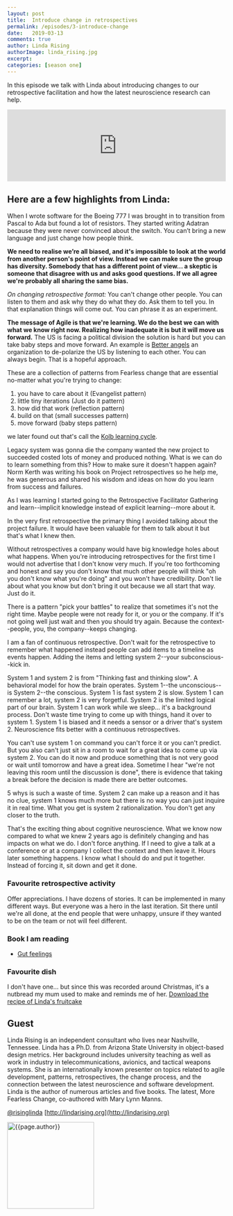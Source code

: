 ```yaml
---
layout: post
title:  Introduce change in retrospectives
permalink: /episodes/3-introduce-change
date:   2019-03-13
comments: true
author: Linda Rising
authorImage: linda_rising.jpg
excerpt: 
categories: [season one]
---
```


In this episode we talk with Linda about introducing changes to our retrospective facilitation and how the latest neuroscience research can help.

<iframe width="100%" height="166" scrolling="no" frameborder="no" allow="autoplay" src="https://w.soundcloud.com/player/?url=https%3A//api.soundcloud.com/tracks/563782692%3Fsecret_token%3Ds-09Kql&color=%23ff5500&auto_play=false&hide_related=false&show_comments=true&show_user=true&show_reposts=false&show_teaser=true"></iframe>

## Here are a few highlights from Linda:

When I wrote software for the Boeing 777 I was brought in to transition from Pascal to Ada but found a lot of resistors. They started writing Adatran because they were never convinced about the switch. You can’t bring a new language and just change how people think.

**We need to realise we’re all biased, and it's impossible to look at the world from another person's point of view. Instead we can make sure the group has diversity. Somebody that has a different point of view... a skeptic is someone that disagree with us and asks good questions. If we all agree we're probably all sharing the same bias.**

*On changing retrospective format:* You can't change other people. You can listen to them and ask why they do what they do. Ask them to tell you. In that explanation things will come out. You can phrase it as an experiment.

**The message of Agile is that we're learning. We do the best we can with what we know right now. Realizing how inadequate it is but it will move us forward.** The US is facing a political division the solution is hard but you can take baby steps and move forward. An example is [Better angels](https://www.better-angels.org) an organization to de-polarize the US by listening to each other. You can always begin. That is a hopeful approach.

These are a collection of patterns from Fearless change that are essential no-matter what you're trying to change:

1. you have to care about it (Evangelist pattern)
1. little tiny iterations (Just do it pattern)
1. how did that work (reflection pattern) 
1. build on that (small successes pattern)
1. move forward (baby steps pattern)

we later found out that's call the [Kolb learning cycle](https://www.simplypsychology.org/learning-kolb.html).

Legacy system was gonna die the company wanted the new project to succeeded costed lots of money and produced nothing. What is we can do to learn something from this? How to make sure it doesn't happen again? Norm Kerth was writing his book on Project retrospectives so he help me, he was generous and shared his wisdom and ideas on how do you learn from success and failures.

As I was learning I started going to the Retrospective Facilitator Gathering and learn--implicit knowledge instead of explicit learning--more about it. 

In the very first retrospective the primary thing I avoided talking about the project failure. It would have been valuable for them to talk about it but that's what I knew then.

Without retrospectives a company would have big knowledge holes about what happens. When you're introducing retrospectives for the first time I would not advertise that I don't know very much. If you're too forthcoming and honest and say you don't know that much other people will think "oh you don't know what you're doing" and you won't have credibility. Don't lie about what you know but don't bring it out because we all start that way. Just do it.

There is a pattern "pick your battles" to realize that sometimes it's not the right time. Maybe people were not ready for it, or you or the company. If it's not going well just wait and then you should try again. Because the context--people, you, the company--keeps changing.

I am a fan of continuous retrospective. Don't wait for the retrospective to remember what happened instead people can add items to a timeline as events happen. Adding the items and letting system 2--your subconscious--kick in.

System 1 and system 2 is from "Thinking fast and thinking slow". A behavioral model for how the brain operates. System 1--the unconscious--is System 2--the conscious. System 1 is fast system 2 is slow. System 1 can remember a lot, system 2 is very forgetful. System 2 is the limited logical part of our brain. System 1 can work while we sleep... it's a background process. Don't waste time trying to come up with things, hand it over to system 1. System 1 is biased and it needs a sensor or a driver that's system 2. Neuroscience fits better with a continuous retrospectives.

You can't use system 1 on command you can't force it or you can't predict. But you also can't just sit in a room to wait for a great idea to come up via system 2. You can do it now and produce something that is not very good or wait until tomorrow and have a great idea. Sometime I hear "we're not leaving this room until the discussion is done", there is evidence that taking a break before the decision is made there are better outcomes.

5 whys is such a waste of time. System 2 can make up a reason and it has no clue, system 1 knows much more but there is no way you can just inquire it in real time. What you get is system 2 rationalization. You don't get any closer to the truth.

That's the exciting thing about cognitive neuroscience. What we know now compared to what we knew 2 years ago is definitely changing and has impacts on what we do. I don't force anything. If I need to give a talk at a conference or at a company I collect the context and then leave it. Hours later something happens. I know what I should do and put it together. Instead of forcing it, sit down and get it done.

### Favourite retrospective activity

Offer appreciations. I have dozens of stories. It can be implemented in many different ways. But everyone was a hero in the last iteration. Sit there until we're all done, at the end people that were unhappy, unsure if they wanted to be on the team or not will feel different.

### Book I am reading

* [Gut feelings](https://www.amazon.com/Gut-Feelings-Intelligence-Gerd-Gigerenzer/dp/0143113763)

### Favourite dish

I don't have one... but since this was recorded around Christmas, it's a nutbread my mum used to make and reminds me of her. [Download the recipe of Linda's fruitcake](/assets/Ruths_Fruitcake.docx)

## Guest

Linda Rising is an independent consultant who lives near Nashville, Tennessee. Linda has a Ph.D. from Arizona State University in object-based design metrics. Her background includes university teaching as well as work in industry in telecommunications, avionics, and tactical weapons systems. She is an internationally known presenter on topics related to agile development, patterns, retrospectives, the change process, and the connection between the latest neuroscience and software development. Linda is the author of numerous articles and five books. The latest, More Fearless Change, co-authored with Mary Lynn Manns.

[@risinglinda](https://twitter.com/risinglinda)
[http://lindarising.org](http://lindarising.org)


<img width="200px" src="/assets/{{page.authorImage}}" alt="{{page.author}}">
                            